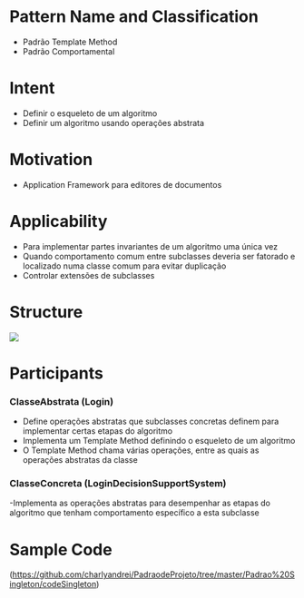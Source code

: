 # Pattern Name and Classification
- Padrão Template Method
- Padrão Comportamental

# Intent
  - Definir o esqueleto de um algoritmo
  - Definir um algoritmo usando operações abstrata
  
# Motivation
  
  - Application Framework para editores de documentos
  
 # Applicability
  - Para implementar partes invariantes de um algoritmo uma única vez
  - Quando comportamento comum entre subclasses deveria ser fatorado e localizado numa classe comum para evitar duplicação
  - Controlar extensões de subclasses
  
  # Structure 
  
  ![](https://padroesdeprojetoifc.files.wordpress.com/2016/11/templatemethod1.gif?w=616)
  
  # Participants
### ClasseAbstrata (Login)
- Define operações abstratas que subclasses concretas definem para implementar certas etapas do algoritmo
- Implementa um Template Method definindo o esqueleto de um algoritmo
- O Template Method chama várias operações, entre as quais as operações abstratas da classe
   
### ClasseConcreta (LoginDecisionSupportSystem)
-Implementa as operações abstratas para desempenhar as etapas do algoritmo que tenham comportamento específico a esta subclasse
     
  # Sample Code 
  
  (https://github.com/charlyandrei/PadraodeProjeto/tree/master/Padrao%20Singleton/codeSingleton)
